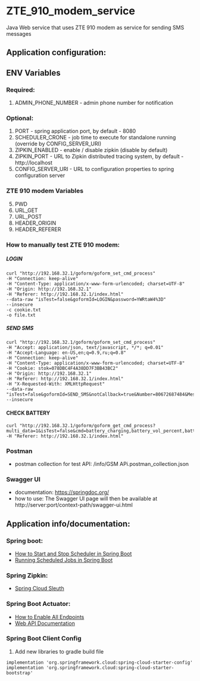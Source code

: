 # ZTE_910_modem_service

Java Web service that uses ZTE 910 modem as service for sending SMS messages

## Application configuration:

## ENV Variables

### Required:

1. ADMIN_PHONE_NUMBER - admin phone number for notification

### Optional:

1. PORT - spring application port, by default - 8080
2. SCHEDULER_CRONE - job time to execute for standalone running (override by CONFIG_SERVER_URI)
3. ZIPKIN_ENABLED - enable / disable zipkin (disable by default)
4. ZIPKIN_PORT - URL to Zipkin distributed tracing system, by default - http://localhost
5. CONFIG_SERVER_URI - URL to configuration properties to spring configuration server

### ZTE 910 modem Variables

5. PWD
6. URL_GET
7. URL_POST
8. HEADER_ORIGIN
9. HEADER_REFERER

### How to manually test ZTE 910 modem:

##### LOGIN

```
curl "http://192.168.32.1/goform/goform_set_cmd_process"
-H "Connection: keep-alive"
-H "Content-Type: application/x-www-form-urlencoded; charset=UTF-8"
-H "Origin: http://192.168.32.1"
-H "Referer: http://192.168.32.1/index.html"
--data-raw "isTest=false&goformId=LOGIN&password=YWRtaW4%3D"
--insecure
-c cookie.txt
-o file.txt
```

##### SEND SMS

```
curl "http://192.168.32.1/goform/goform_set_cmd_process"
-H "Accept: application/json, text/javascript, */*; q=0.01"
-H "Accept-Language: en-US,en;q=0.9,ru;q=0.8"
-H "Connection: keep-alive"
-H "Content-Type: application/x-www-form-urlencoded; charset=UTF-8"
-H "Cookie: stok=078DBC4F4A38DD7F3BB43BC2"
-H "Origin: http://192.168.32.1"
-H "Referer: http://192.168.32.1/index.html"
-H "X-Requested-With: XMLHttpRequest"
--data-raw "isTest=false&goformId=SEND_SMS&notCallback=true&Number=80672687484&MessageBody=00680065006C006C006F0021&ID=-1&encode_type=GSM7_default"
--insecure
```

#### CHECK BATTERY

```
curl "http://192.168.32.1/goform/goform_get_cmd_process?multi_data=1&isTest=false&cmd=battery_charging,battery_vol_percent,battery_pers" -H "Referer: http://192.168.32.1/index.html"
```

### Postman

* postman collection for test API: /info/GSM APi.postman_collection.json

### Swagger UI

* documentation: https://springdoc.org/ <br>
* how to use: The Swagger UI page will then be available at http://server:port/context-path/swagger-ui.html

## Application info/documentation:

### Spring boot:

* [How to Start and Stop Scheduler in Spring Boot](https://www.yawintutor.com/how-to-start-and-stop-scheduler-in-spring-boot/)
* [Running Scheduled Jobs in Spring Boot](https://reflectoring.io/spring-scheduler/)

### Spring Zipkin:

* [Spring Cloud Sleuth](https://medium.com/@kirill.sereda/spring-cloud-sleuth-zipkin-%D0%BF%D0%BE-%D1%80%D1%83%D1%81%D1%81%D0%BA%D0%B8-9f8504581dae)

### Spring Boot Actuator:

* [How to Enable All Endpoints](https://www.baeldung.com/spring-boot-actuator-enable-endpoints)
* [Web API Documentation](https://docs.spring.io/spring-boot/docs/current/actuator-api/htmlsingle/)

### Spring Boot Client Config

1. Add new libraries to gradle build file

```
implementation 'org.springframework.cloud:spring-cloud-starter-config'
implementation 'org.springframework.cloud:spring-cloud-starter-bootstrap'
```